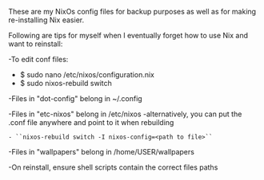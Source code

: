 These are my NixOs config files for backup purposes as well as for making re-installing Nix easier.

Following are tips for myself when I eventually forget how to use Nix and want to reinstall:

-To edit conf files:
- $ sudo nano /etc/nixos/configuration.nix
- $ sudo nixos-rebuild switch

-Files in "dot-config" belong in ~/.config

-Files in "etc-nixos" belong in /etc/nixos
  -alternatively, you can put the .conf file anywhere and point to it when rebuilding
  
    - ``nixos-rebuild switch -I nixos-config=<path to file>``

-Files in "wallpapers" belong in /home/USER/wallpapers

-On reinstall, ensure shell scripts contain the correct files paths
